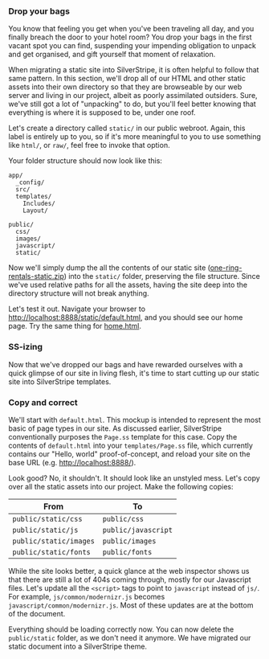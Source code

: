 ### Drop your bags

You know that feeling you get when you've been traveling all day, and you finally breach the door to your hotel room? You drop your bags in the first vacant spot you can find, suspending your impending obligation to unpack and get organised, and gift yourself that moment of relaxation.

When migrating a static site into SilverStripe, it is often helpful to follow that same pattern. In this section, we'll drop all of our HTML and other static assets into their own directory so that they are browseable by our web server and living in our project, albeit as poorly assimilated outsiders. Sure, we've still got a lot of "unpacking" to do, but you'll feel better knowing that everything is where it is supposed to be, under one roof.

Let's create a directory called `static/` in our public webroot. Again, this label is entirely up to you, so if it's more meaningful to you to use something like `html/`, or `raw/`, feel free to invoke that option.

Your folder structure should now look like this:

```
app/
  _config/
  src/ 
  templates/
    Includes/
    Layout/

public/
  css/
  images/
  javascript/
  static/
```

Now we'll simply dump the all the contents of our static site ([one-ring-rentals-static.zip](https://github.com/silverstripe/silverstripe-lessons-v4/raw/5abba100b71b38e23f6eb7c0dfef854836c46f32/Lesson-02-begin/__assets/one-ring-rentals-static.zip)) into the `static/` folder, preserving the file structure. Since we've used relative paths for all the assets, having the site deep into the directory structure will not break anything.

Let's test it out. Navigate your browser to <http://localhost:8888/static/default.html>, and you should see our home page. Try the same thing for [home.html](http://localhost:8888/static/home.html).

### SS-izing

Now that we've dropped our bags and have rewarded ourselves with a quick glimpse of our site in living flesh, it's time to start cutting up our static site into SilverStripe templates.

### Copy and correct

We'll start with `default.html`. This mockup is intended to represent the most basic of page types in our site. As discussed earlier, SilverStripe conventionally purposes the `Page.ss` template for this case. Copy the contents of `default.html` into your `templates/Page.ss` file, which currently contains our "Hello, world" proof-of-concept, and reload your site on the base URL (e.g. <http://localhost:8888/>).

Look good? No, it shouldn't. It should look like an unstyled mess. Let's copy over all the static assets into our project. Make the following copies:

| From                   | To                  |
| ---------------------- | ------------------- |
| `public/static/css`    | `public/css`        |
| `public/static/js`     | `public/javascript` |
| `public/static/images` | `public/images`     |
| `public/static/fonts`  | `public/fonts`      |

While the site looks better, a quick glance at the web inspector shows us that there are still a lot of 404s coming through, mostly for our Javascript files. Let's update all the `<script>` tags to point to `javascript` instead of `js/`. For example, `js/common/modernizr.js` becomes `javascript/common/modernizr.js`. Most of these updates are at the bottom of the document.


Everything should be loading correctly now. You can now delete the `public/static` folder, as we don't need it anymore. We have migrated our static document into a SilverStripe theme.
